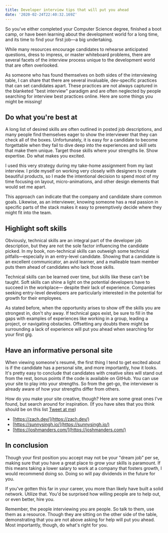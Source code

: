 ```yaml
---
title: Developer interview tips that will put you ahead
date: '2020-02-24T22:40:32.169Z'
---
```


So you've either completed your Computer Science degree, finished a boot camp, or have been learning about the development world for a long time, and its time to find your first job—a big undertaking.

While many resources encourage candidates to rehearse anticipated questions, dress to impress, or master whiteboard problems, there are several facets of the interview process unique to the development world that are often overlooked.

As someone who has found themselves on both sides of the interviewing table, I can share that there are several invaluable, dev-specific practices that can set candidates apart. These practices are not always captured in the blanketed "best interview" paradigm and are often neglected by people searching for interview best practices online. Here are some things you might be missing!

## Do what you're best at

A long list of desired skills are often outlined in posted job descriptions, and many people find themselves eager to show the interviewer that they can check all of the boxes. Unfortunately, it is easy for a candidate to become forgettable when they fail to dive deep into the experiences and skill sets that make them unique. Target those skills where your strengths lie. Show expertise. Do what makes you excited.

I used this very strategy during my take-home assignment from my last interview. I pride myself on working very closely with designers to create beautiful products, so I made the intentional decision to spend most of my time focusing on layout, micro-animations, and other design elements that would set me apart.

This approach can indicate that the company and candidate share common goals. Likewise, as an interviewer, knowing someone has a real passion in specific parts of the stack makes it easy to preemptively decide where they might fit into the team.

## Highlight soft skills

Obviously, technical skills are an integral part of the developer job description, but they are not the sole factor influencing the candidate picked. In my book, non-technical skills can outweigh some technical pitfalls—especially in an entry-level candidate. Showing that a candidate is an excellent communicator, an avid learner, and a malleable team member puts them ahead of candidates who lack those skills.

Technical skills can be learned over time, but skills like these can't be taught. Soft skills can shine a light on the potential developers have to succeed in the workplace— despite their lack of experience. Companies seeking entry-level developers are particularly interested in the potential for growth for their employees.

As stated before, when the opportunity arises to show off the skills you are strongest in, don't shy away. If technical gaps exist, be sure to fill in the gaps with examples of experiences like working in a group, leading a project, or navigating obstacles. Offsetting any doubts there might be surrounding a lack of experience will put you ahead when searching for your first gig.

## Have an informative personal site

When viewing someone's resumé, the first thing I tend to get excited about is if the candidate has a personal site, and more importantly, how it looks. It's pretty easy to conclude that candidates with creative sites will stand out from the rest, bonus points if the code is available on GitHub. You can use your site to play into your strengths. So from the get-go, the interviewer is already aware of how your strengths differ from others.

How do you make your site creative, though? Here are some great ones I've found, but search around for inspiration. (If you have sites that you think should be on this list [Tweet at me](https://twitter.com/kpmdev))

- [https://zach.dev/](https://zach.dev/)
- [https://sunnysingh.io/](https://sunnysingh.io/)
- [https://joshmanders.com/](https://joshmanders.com/)

## In conclusion

Though your first position you accept may not be your "dream job" per se, making sure that you have a great place to grow your skills is paramount. If this means taking a lower salary to work at a company that fosters growth, I would recommend doing so. Doing so will pay dividends in the future for you.

If you've gotten this far in your career, you more than likely have built a solid network. Utilize that. You'd be surprised how willing people are to help out, or even better, hire you.

Remember, the people interviewing you are people. So talk to them, use them as a resource. Though they are sitting on the other side of the table, demonstrating that you are not above asking for help will put you ahead. Most importantly, though, do what's right for you.
